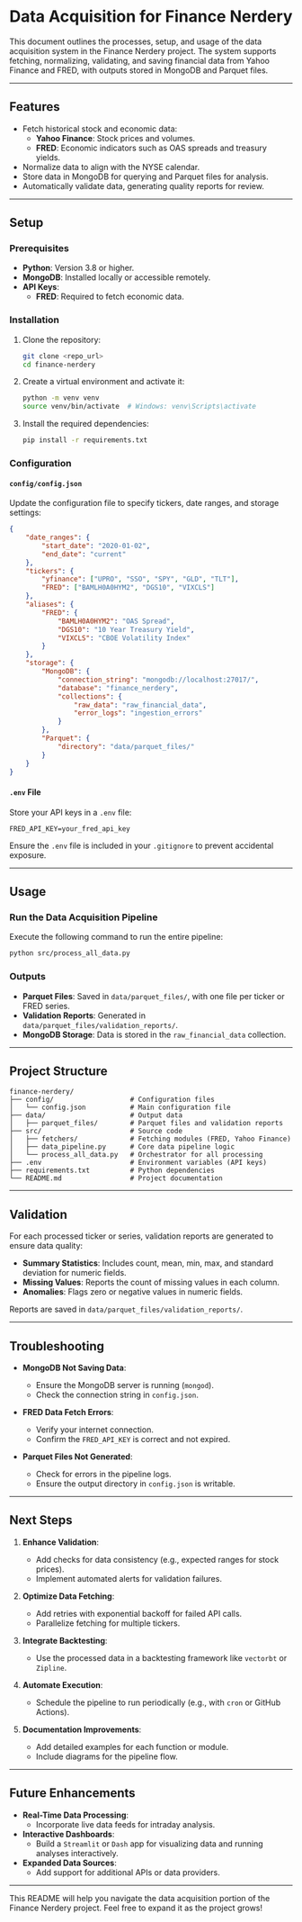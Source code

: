 # Data Acquisition for Finance Nerdery

This document outlines the processes, setup, and usage of the data acquisition system in the Finance Nerdery project. The system supports fetching, normalizing, validating, and saving financial data from Yahoo Finance and FRED, with outputs stored in MongoDB and Parquet files.

---

## Features

- Fetch historical stock and economic data:
  - **Yahoo Finance**: Stock prices and volumes.
  - **FRED**: Economic indicators such as OAS spreads and treasury yields.
- Normalize data to align with the NYSE calendar.
- Store data in MongoDB for querying and Parquet files for analysis.
- Automatically validate data, generating quality reports for review.

---

## Setup

### Prerequisites

- **Python**: Version 3.8 or higher.
- **MongoDB**: Installed locally or accessible remotely.
- **API Keys**:
  - **FRED**: Required to fetch economic data.

### Installation

1. Clone the repository:
   ```bash
   git clone <repo_url>
   cd finance-nerdery
   ```
2. Create a virtual environment and activate it:
   ```bash
   python -m venv venv
   source venv/bin/activate  # Windows: venv\Scripts\activate
   ```
3. Install the required dependencies:
   ```bash
   pip install -r requirements.txt
   ```

### Configuration

#### **`config/config.json`**
Update the configuration file to specify tickers, date ranges, and storage settings:
```json
{
    "date_ranges": {
        "start_date": "2020-01-02",
        "end_date": "current"
    },
    "tickers": {
        "yfinance": ["UPRO", "SSO", "SPY", "GLD", "TLT"],
        "FRED": ["BAMLH0A0HYM2", "DGS10", "VIXCLS"]
    },
    "aliases": {
        "FRED": {
            "BAMLH0A0HYM2": "OAS Spread",
            "DGS10": "10 Year Treasury Yield",
            "VIXCLS": "CBOE Volatility Index"
        }
    },
    "storage": {
        "MongoDB": {
            "connection_string": "mongodb://localhost:27017/",
            "database": "finance_nerdery",
            "collections": {
                "raw_data": "raw_financial_data",
                "error_logs": "ingestion_errors"
            }
        },
        "Parquet": {
            "directory": "data/parquet_files/"
        }
    }
}
```

#### **`.env` File**
Store your API keys in a `.env` file:
```plaintext
FRED_API_KEY=your_fred_api_key
```
Ensure the `.env` file is included in your `.gitignore` to prevent accidental exposure.

---

## Usage

### Run the Data Acquisition Pipeline
Execute the following command to run the entire pipeline:
```bash
python src/process_all_data.py
```

### Outputs
- **Parquet Files**: Saved in `data/parquet_files/`, with one file per ticker or FRED series.
- **Validation Reports**: Generated in `data/parquet_files/validation_reports/`.
- **MongoDB Storage**: Data is stored in the `raw_financial_data` collection.

---

## Project Structure

```
finance-nerdery/
├── config/                   # Configuration files
│   └── config.json           # Main configuration file
├── data/                     # Output data
│   ├── parquet_files/        # Parquet files and validation reports
├── src/                      # Source code
│   ├── fetchers/             # Fetching modules (FRED, Yahoo Finance)
│   ├── data_pipeline.py      # Core data pipeline logic
│   └── process_all_data.py   # Orchestrator for all processing
├── .env                      # Environment variables (API keys)
├── requirements.txt          # Python dependencies
└── README.md                 # Project documentation
```

---

## Validation

For each processed ticker or series, validation reports are generated to ensure data quality:

- **Summary Statistics**: Includes count, mean, min, max, and standard deviation for numeric fields.
- **Missing Values**: Reports the count of missing values in each column.
- **Anomalies**: Flags zero or negative values in numeric fields.

Reports are saved in `data/parquet_files/validation_reports/`.

---

## Troubleshooting

- **MongoDB Not Saving Data**:
  - Ensure the MongoDB server is running (`mongod`).
  - Check the connection string in `config.json`.

- **FRED Data Fetch Errors**:
  - Verify your internet connection.
  - Confirm the `FRED_API_KEY` is correct and not expired.

- **Parquet Files Not Generated**:
  - Check for errors in the pipeline logs.
  - Ensure the output directory in `config.json` is writable.

---

## Next Steps

1. **Enhance Validation**:
   - Add checks for data consistency (e.g., expected ranges for stock prices).
   - Implement automated alerts for validation failures.

2. **Optimize Data Fetching**:
   - Add retries with exponential backoff for failed API calls.
   - Parallelize fetching for multiple tickers.

3. **Integrate Backtesting**:
   - Use the processed data in a backtesting framework like `vectorbt` or `Zipline`.

4. **Automate Execution**:
   - Schedule the pipeline to run periodically (e.g., with `cron` or GitHub Actions).

5. **Documentation Improvements**:
   - Add detailed examples for each function or module.
   - Include diagrams for the pipeline flow.

---

## Future Enhancements

- **Real-Time Data Processing**:
  - Incorporate live data feeds for intraday analysis.
- **Interactive Dashboards**:
  - Build a `Streamlit` or `Dash` app for visualizing data and running analyses interactively.
- **Expanded Data Sources**:
  - Add support for additional APIs or data providers.

---

This README will help you navigate the data acquisition portion of the Finance Nerdery project. Feel free to expand it as the project grows!

